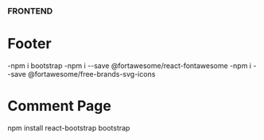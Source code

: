 ### FRONTEND

# Footer

-npm i bootstrap 
-npm i --save @fortawesome/react-fontawesome 
-npm i --save @fortawesome/free-brands-svg-icons 


# Comment Page 
npm install react-bootstrap bootstrap